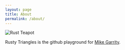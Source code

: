 ```yaml
---
layout: page
title: About
permalink: /about/
---
```

![Rust Teapot]({{site.baseurl}}/images/rusty_triangle_logo_small.png)

Rusty Triangles is the github playground for [Mike Garrity](https://www.linkedin.com/in/mike-garrity-1a093133/).

